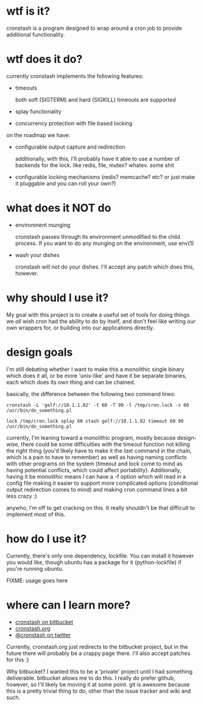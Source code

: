 # wtf is it?
cronstash is a program designed to wrap around a cron job to provide
additional functionality.

# wtf does it do?

currently cronstash implements the following features:

* timeouts

	both soft (SIGTERM) and hard (SIGKILL) timeouts are supported

* splay functionality
* concurrency protection with file based locking

on the roadmap we have:

* configurable output capture and redirection

	additionally, with this, I'll probably have it able to use a number of
	backends for the lock. like redis, file, mutex? whatev. some shit

* configurable locking mechanisms (redis? memcache? etc? or just make it pluggable and you can roll your own?)

# what does it NOT do

* environment munging

	cronstash passes through its environment unmodified to the child process. If you want to
	do any munging on the environment, use env(1)

* wash your dishes

	cronstash will not do your dishes. I'll accept any patch which does this, however.

# why should I use it?

My goal with this project is to create a useful set of tools for doing things we *all*
wish cron had the ability to do by itself, and don't feel like writing our own wrappers
for, or building into our applications directly. 

# design goals

I'm still debating whether I want to make this a monolithic single binary which does
it all, or be more 'unix-like' and have it be separate binaries, each which does
its own thing and can be chained.

basically, the difference between the following two command lines:

	cronstash -L 'gelf://10.1.1.82' -t 60 -T 90 -l /tmp/cron.lock -s 60 /usr/bin/do_something.pl

	lock /tmp/cron.lock splay 60 stash gelf://10.1.1.82 timeout 60 90 /usr/bin/do_something.pl

currently, I'm leaning toward a monolithic program, mostly because design-wise, there
could be some difficulties with the timeout function not killing the right thing (you'd
likely have to make it the *last* command in the chain, which is a pain to have to remember)
as well as having naming conflicts with other programs on the system (timeout and lock
come to mind as having potential conflicts, which could affect portability). Additionally,
having it be monolithic means I can have a -f option which will read in a config file making
it easier to support more complicated options (conditional output redirection comes to mind)
and making cron command lines a bit less crazy :)

anywho, I'm off to get cracking on this. It really shouldn't be that difficult to implement most
of this.

# how do I use it?

Currently, there's only one dependency, lockfile. You can install it however you would like,
though ubuntu has a package for it (python-lockfile) if you're running ubuntu.

FIXME: usage goes here

# where can I learn more?

* [cronstash on bitbucket][cronstashbb]
* [cronstash.org][cronstashorg]
* [@cronstash on twitter][cronstashtwitter]

Currently, cronstash.org just redirects to the bitbucket project, but in the future
there will probably be a crappy page there. I'll also accept patches for this :)

Why bitbucket? I wanted this to be a 'private' project until I had something
deliverable. bitbucket allows me to do this. I really do prefer github, however, 
so I'll likely be moving it at some point. git is awesome because this is a pretty 
trivial thing to do, other than the issue tracker and wiki and such.

[cronstashtwitter]: http://twitter.com/cronstash "@cronstash"
[cronstashorg]: http://cronstash.org "cronstash.org"
[cronstashbb]: https://bitbucket.org/kitchen/cronstash "cronstash @ bitbucket"
